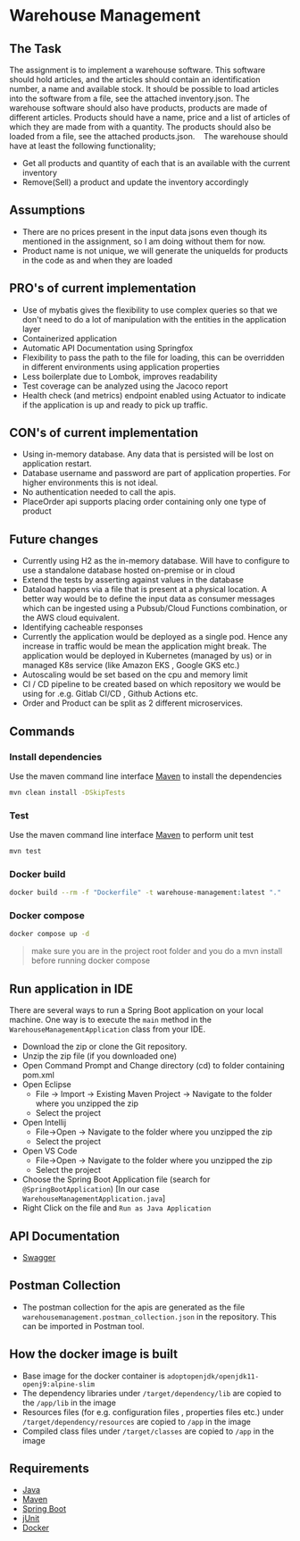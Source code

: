 # Warehouse Management
## The Task
The assignment is to implement a warehouse software. This software should hold articles, and the articles should contain an identification number, a name and available stock. 
It should be possible to load articles into the software from a file, see the attached inventory.json.
The warehouse software should also have products, products are made of different articles. Products should have a name, price and a list of articles of which they are made from with a quantity. 
The products should also be loaded from a file, see the attached products.json. 
 
The warehouse should have at least the following functionality;
* Get all products and quantity of each that is an available with the current inventory
* Remove(Sell) a product and update the inventory accordingly

## Assumptions
* There are no prices present in the input data jsons even though its mentioned in the assignment, so I am doing without them for now. 
* Product name is not unique, we will generate the uniqueIds for products in the code as and when they are loaded

## PRO's of current implementation
* Use of mybatis gives the flexibility to use complex queries so that we don't need to do a lot of manipulation with the entities in the application layer
* Containerized application 
* Automatic API Documentation using Springfox
* Flexibility to pass the path to the file for loading, this can be overridden in different environments using application properties
* Less boilerplate due to Lombok, improves readability
* Test coverage can be analyzed using the Jacoco report
* Health check (and metrics) endpoint enabled using Actuator to indicate if the application is up and ready to pick up traffic.
 
## CON's of current implementation
* Using in-memory database. Any data that is persisted will be lost on application restart.
* Database username and password are part of application properties. For higher environments this is not ideal. 
* No authentication needed to call the apis. 
* PlaceOrder api supports placing order containing only one type of product


## Future changes
* Currently using H2 as the in-memory database. Will have to configure to use a standalone database hosted on-premise or in cloud
* Extend the tests by asserting against values in the database
* Dataload happens via a file that is present at a physical location. A better way would be to define the input data as consumer messages which can be ingested using a Pubsub/Cloud Functions combination, or the AWS cloud equivalent.
* Identifying cacheable responses
* Currently the application would be deployed as a single pod. Hence any increase in traffic would be mean the application might break. The application would be deployed in Kubernetes (managed by us) or in managed K8s service (like Amazon EKS , Google GKS etc.)
* Autoscaling would be set based on the cpu and memory limit
* CI / CD pipeline to be created based on which repository we would be using for .e.g. Gitlab CI/CD , Github Actions etc.
* Order and Product can be split as 2 different microservices.

## Commands

### Install dependencies
Use the maven command line interface [Maven](https://maven.apache.org/) to install the dependencies
```bash
mvn clean install -DSkipTests
```

### Test
Use the maven command line interface [Maven](https://maven.apache.org/) to perform unit test
```bash
mvn test
```

### Docker build
```bash
docker build --rm -f "Dockerfile" -t warehouse-management:latest "."
```

### Docker compose
```bash
docker compose up -d
```
> make sure you are in the project root folder and you do a mvn install before running docker compose 

## Run application in IDE

There are several ways to run a Spring Boot application on your local machine. One way is to execute the `main` method in the `WarehouseManagementApplication` class from your IDE.

* 	Download the zip or clone the Git repository.
* 	Unzip the zip file (if you downloaded one)
* 	Open Command Prompt and Change directory (cd) to folder containing pom.xml
* 	Open Eclipse
	* File -> Import -> Existing Maven Project -> Navigate to the folder where you unzipped the zip
	* Select the project
* 	Open Intellij
	* File->Open -> Navigate to the folder where you unzipped the zip
	* Select the project
* 	Open VS Code
	* File->Open -> Navigate to the folder where you unzipped the zip
	* Select the project
* 	Choose the Spring Boot Application file (search for `@SpringBootApplication`) [In our case `WarehouseManagementApplication.java`]
* 	Right Click on the file and `Run as Java Application`

## API Documentation
* [Swagger](http://localhost:8080/swagger-ui/index.html)

## Postman Collection 
* The postman collection for the apis are generated as the file `warehousemanagement.postman_collection.json` in the repository. This can be imported in Postman tool.

## How the docker image is built
* Base image for the docker container is `adoptopenjdk/openjdk11-openj9:alpine-slim`
* The dependency libraries under `/target/dependency/lib` are copied to the `/app/lib` in the image
* Resources files (for e.g. configuration files , properties files etc.) under `/target/dependency/resources` are copied to `/app` in the image
* Compiled class files under `/target/classes` are copied to `/app` in the image

## Requirements

* [Java](https://www.oracle.com/java/)
* [Maven](https://maven.apache.org/)
* [Spring Boot](https://spring.io/projects/spring-boot)
* [jUnit](https://junit.org/)
* [Docker](https://www.docker.com/)
